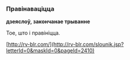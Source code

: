 ### Правінаваціцца
**дзеяслоў, закончанае трыванне**

Тое, што і правініцца.

<a rel="author">[http://rv-blr.com/](http://rv-blr.com/slounik.jsp?letterId=0&maskId=0&pageId=2410)</a>
